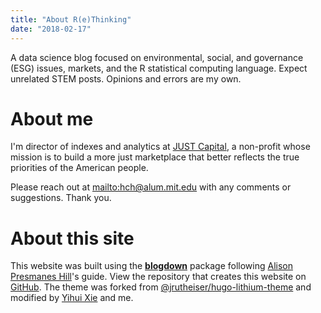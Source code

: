 ```yaml
---
title: "About R(e)Thinking"
date: "2018-02-17"
---
```


A data science blog focused on environmental, social, and governance (ESG) issues, markets, and the R statistical computing language. Expect unrelated STEM posts. Opinions and errors are my own.

# About me
I'm director of indexes and analytics at [JUST Capital](http://justcapital.com), a non-profit whose mission is to build a more just marketplace that better reflects the true priorities of the American people.

Please reach out at <i class="fa fa-envelope-open" aria-hidden="true"></i><mailto:hch@alum.mit.edu> with any comments or suggestions. Thank you.

# About this site

This website was built using the [**blogdown**](https://github.com/rstudio/blogdown) package following [Alison Presmanes Hill](https://apreshill.rbind.io)'s guide. View the repository that creates this website on [GitHub](https://github.com/cortinah/Rethinking). The theme was forked from [@jrutheiser/hugo-lithium-theme](https://github.com/jrutheiser/hugo-lithium-theme) and modified by [Yihui Xie](https://github.com/yihui/hugo-lithium-theme) and me. 
